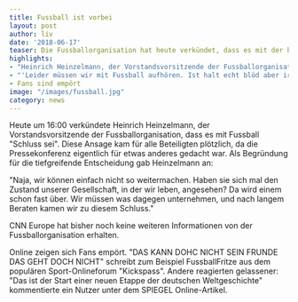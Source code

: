 ```yaml
---
title: Fussball ist vorbei
layout: post
author: liv
date: '2018-06-17'
teaser: Die Fussballorganisation hat heute verkündet, dass es mit der beliebten Sportart nun vorüber sei
highlights:
- "Heinrich Heinzelmann, der Vorstandsvorsitzende der Fussballorganisation, teilte heute in einer Pressekonferenz mit:"
- "'Leider müssen wir mit Fussball aufhören. Ist halt echt blöd aber irgendwann muss es zu Ende gehen'"
- Fans sind empört
image: "/images/fussball.jpg"
category: news
---
```


Heute um 16:00 verkündete Heinrich Heinzelmann, der Vorstandsvorsitzende der Fussballorganisation, dass es mit Fussball "Schluss sei".
Diese Ansage kam für alle Beteiligten plötzlich, da die Pressekonferenz eigentlich für etwas anderes gedacht war. Als Begründung für
die tiefgreifende Entscheidung gab Heinzelmann an:

"Naja, wir können einfach nicht so weitermachen. Haben sie sich mal den Zustand unserer Gesellschaft, in der wir leben, angesehen? Da
wird einem schon fast über. Wir müssen was dagegen unternehmen, und nach langem Beraten kamen wir zu diesem Schluss."

CNN Europe hat bisher noch keine weiteren Informationen von der Fussballorganisation erhalten.

Online zeigen sich Fans empört. "DAS KANN DOHC NICHT SEIN FRUNDE DAS GEHT DOCH NICHT" schreibt zum Beispiel FussballFritze aus dem populären
Sport-Onlineforum "Kickspass". Andere reagierten gelassener: "Das ist der Start einer neuen Etappe der deutschen Weltgeschichte" kommentierte
ein Nutzer unter dem SPIEGEL Online-Artikel.
